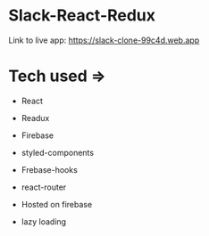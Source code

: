 # Slack-React-Redux

Link to live app: https://slack-clone-99c4d.web.app


# Tech used =>

- React
- Readux 
- Firebase
- styled-components
- Frebase-hooks 
- react-router

- Hosted on firebase
- lazy loading
